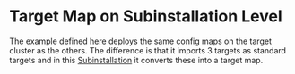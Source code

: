 # Target Map on Subinstallation Level

The example defined [here](component) deploys the same config maps on the target cluster as the others. The
difference is that it imports 3 targets as standard targets and in this
[Subinstallation](component/blueprint/sub/subinst.yaml) it converts these into a target map.